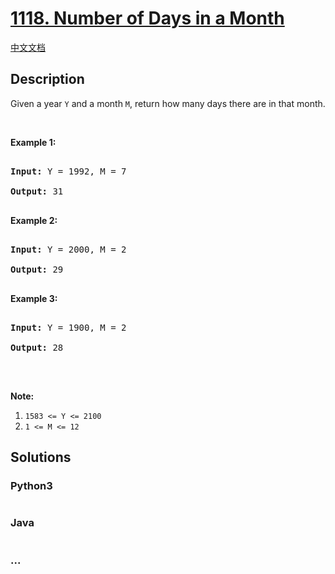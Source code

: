 # [1118. Number of Days in a Month](https://leetcode.com/problems/number-of-days-in-a-month)

[中文文档](/solution/1100-1199/1118.Number%20of%20Days%20in%20a%20Month/README.md)

## Description

<p>Given a year <code>Y</code> and a month <code>M</code>, return how many days there are in that month.</p>



<p>&nbsp;</p>



<p><strong>Example 1:</strong></p>



<pre>

<strong>Input: </strong>Y = <span id="example-input-1-1">1992</span>, M = <span id="example-input-1-2">7</span>

<strong>Output: </strong><span id="example-output-1">31</span>

</pre>



<p><strong>Example 2:</strong></p>



<pre>

<strong>Input: </strong>Y = <span id="example-input-2-1">2000</span>, M = <span id="example-input-2-2">2</span>

<strong>Output: </strong><span id="example-output-2">29</span>

</pre>



<p><strong>Example 3:</strong></p>



<pre>

<strong>Input: </strong>Y = <span id="example-input-3-1">1900</span>, M = <span id="example-input-3-2">2</span>

<strong>Output: </strong><span id="example-output-3">28</span>

</pre>



<p>&nbsp;</p>



<p><strong>Note:</strong></p>



<ol>
	<li><code>1583 &lt;= Y &lt;= 2100</code></li>
	<li><code>1 &lt;= M &lt;= 12</code></li>
</ol>



## Solutions

<!-- tabs:start -->

### **Python3**

```python

```

### **Java**

```java

```

### **...**

```

```

<!-- tabs:end -->
